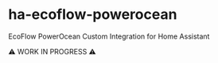 # ha-ecoflow-powerocean
EcoFlow PowerOcean Custom Integration for Home Assistant

⚠️ WORK IN PROGRESS ⚠️
